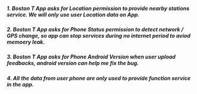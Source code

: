 ##### 1. Boston T App asks for Location permission to provide nearby stations service. We will only use user Location data on App.

##### 2. Boston T App asks for Phone Status permission to detect network / GPS change, so app can stop services during no internet period to aviod memoery leak.

##### 3. Boston T App asks for Phone Android Version when user upload feedbacks, android version can help me fix the bug.

##### 4. All the data from user phone are only used to provide function service in the app.
